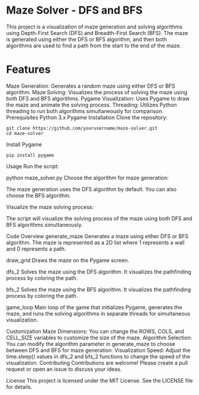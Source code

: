 # Maze Solver - DFS and BFS
This project is a visualization of maze generation and solving algorithms using Depth-First Search (DFS) and Breadth-First Search (BFS). The maze is generated using either the DFS or BFS algorithm, and then both algorithms are used to find a path from the start to the end of the maze.

# Features
Maze Generation: Generates a random maze using either DFS or BFS algorithm.
Maze Solving: Visualizes the process of solving the maze using both DFS and BFS algorithms.
Pygame Visualization: Uses Pygame to draw the maze and animate the solving process.
Threading: Utilizes Python threading to run both algorithms simultaneously for comparison.
Prerequisites
Python 3.x
Pygame
Installation
Clone the repository:

```
git clone https://github.com/yourusername/maze-solver.git
cd maze-solver
```
Install Pygame
```
pip install pygame
```
Usage
Run the script:

python maze_solver.py
Choose the algorithm for maze generation:

The maze generation uses the DFS algorithm by default. You can also choose the BFS algorithm.

Visualize the maze solving process:

The script will visualize the solving process of the maze using both DFS and BFS algorithms simultaneously.

Code Overview
generate_maze
Generates a maze using either DFS or BFS algorithm. The maze is represented as a 2D list where 1 represents a wall and 0 represents a path.

draw_grid
Draws the maze on the Pygame screen.

dfs_2
Solves the maze using the DFS algorithm. It visualizes the pathfinding process by coloring the path.

bfs_2
Solves the maze using the BFS algorithm. It visualizes the pathfinding process by coloring the path.

game_loop
Main loop of the game that initializes Pygame, generates the maze, and runs the solving algorithms in separate threads for simultaneous visualization.

Customization
Maze Dimensions: You can change the ROWS, COLS, and CELL_SIZE variables to customize the size of the maze.
Algorithm Selection: You can modify the algorithm parameter in generate_maze to choose between DFS and BFS for maze generation.
Visualization Speed: Adjust the time.sleep() values in dfs_2 and bfs_2 functions to change the speed of the visualization.
Contributing
Contributions are welcome! Please create a pull request or open an issue to discuss your ideas.

License
This project is licensed under the MIT License. See the LICENSE file for details.







